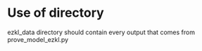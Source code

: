 # Use of directory
ezkl_data directory should contain every output that comes from prove_model_ezkl.py